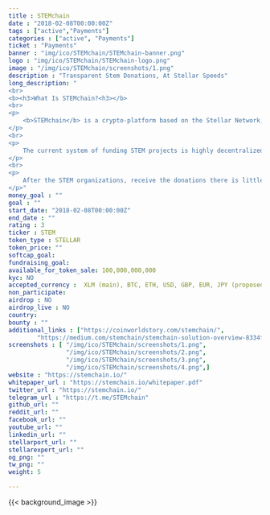 ```yaml
---
title : STEMchain
date : "2018-02-08T00:00:00Z"
tags : ["active","Payments"]
categories : ["active", "Payments"]
ticket : "Payments"
banner : "img/ico/STEMchain/STEMchain-banner.png"
logo : "img/ico/STEMchain/STEMchain-logo.png"
image : "/img/ico/STEMchain/screenshots/1.png"
description : "Transparent Stem Donations, At Stellar Speeds"
long_description: "
<br>
<b><h3>What Is STEMchain?<h3></b>
<br>
<p>
	<b>STEMchain</b> is a crypto-platform based on the Stellar Network, which seeks to improve the speed and transparency of Science, Technology, Engineering, and Math (STEM) donations. The platform is also responsible for the development and operation of the Crypto STEM Initiative (CSI). CSI’s main role is the facilitation of worldwide funding for STEM organizations that have a proven record of accomplishment of productivity and efficiency.
</p>
<br>
<p>
	The current system of funding STEM projects is highly decentralized and inefficient and in most cases, donors are faced with the difficult task of having to identify on their own STEM organizations that are productive and effective.
</p>
<br>
<p>
	After the STEM organizations, receive the donations there is little or no transparency on how the funds are used or whether they are used for the intended purpose. STEMChain will offer a solution to these shortcomings through its ecosystem.
</p>"
money_goal : ""
goal : ""
start_date: "2018-02-08T00:00:00Z"
end_date : ""
rating : 3
ticker : STEM
token_type : STELLAR
token_price: ""
softcap_goal: 
fundraising_goal: 
available_for_token_sale: 100,000,000,000
kyc: NO 
accepted_currency :  XLM (main), BTC, ETH, USD, GBP, EUR, JPY (proposed)
non_participate: 
airdrop : NO
airdrop_live : NO
country: 
bounty : ""
additional_links : ["https://coinworldstory.com/stemchain/",
        "https://medium.com/stemchain/stemchain-solution-overview-8334fcffa53c"]
screenshots : [ "/img/ico/STEMchain/screenshots/1.png",
                "/img/ico/STEMchain/screenshots/2.png",
                "/img/ico/STEMchain/screenshots/3.png",
                "/img/ico/STEMchain/screenshots/4.png",]
website : "https://stemchain.io/"
whitepaper_url : "https://stemchain.io/whitepaper.pdf"
twitter_url : "https://stemchain.io/"
telegram_url : "https://t.me/STEMchain"
github_url: ""
reddit_url: ""
facebook_url: ""
youtube_url: ""
linkedin_url: ""
stellarport_url: ""
stellarexpert_url: ""
og_png: ""
tw_png: ""
weight: 5

---
```



{{< background_image >}}
